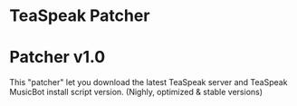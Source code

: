 # TeaSpeak Patcher
# Patcher v1.0

This "patcher" let you download the latest TeaSpeak server and TeaSpeak MusicBot install script version.
(Nighly, optimized & stable versions)
